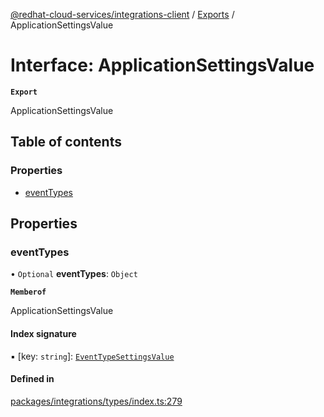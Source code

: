 [@redhat-cloud-services/integrations-client](../README.md) / [Exports](../modules.md) / ApplicationSettingsValue

# Interface: ApplicationSettingsValue

**`Export`**

ApplicationSettingsValue

## Table of contents

### Properties

- [eventTypes](ApplicationSettingsValue.md#eventtypes)

## Properties

### eventTypes

• `Optional` **eventTypes**: `Object`

**`Memberof`**

ApplicationSettingsValue

#### Index signature

▪ [key: `string`]: [`EventTypeSettingsValue`](EventTypeSettingsValue.md)

#### Defined in

[packages/integrations/types/index.ts:279](https://github.com/RedHatInsights/javascript-clients/blob/main/packages/integrations/types/index.ts#L279)
